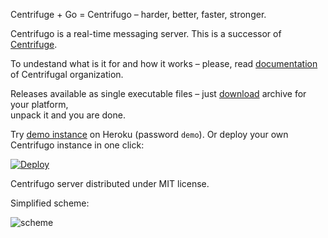 Centrifuge + Go = Centrifugo – harder, better, faster, stronger.

Centrifugo is a real-time messaging server. This is a successor of 
[Centrifuge](https://github.com/centrifugal/centrifuge).

To undestand what is it for and how it works – please, read 
[documentation](http://fzambia.gitbooks.io/centrifugal/content/) of 
Centrifugal organization.

Releases available as single executable files – just 
[download](https://github.com/centrifugal/centrifugo/releases) archive for your platform,  
unpack it and you are done. 

Try [demo instance](https://centrifugo.herokuapp.com/) on Heroku (password `demo`). Or deploy your own Centrifugo instance in one click:

[![Deploy](https://www.herokucdn.com/deploy/button.png)](https://heroku.com/deploy?template=https://github.com/centrifugal/centrifugo)

Centrifugo server distributed under MIT license.

Simplified scheme:

![scheme](https://raw.githubusercontent.com/centrifugal/documentation/master/assets/images/scheme.png)
